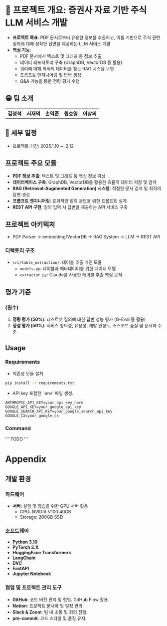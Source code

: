 # 📕 프로젝트 개요: 증권사 자료 기반 주식 LLM 서비스 개발

- **프로젝트 목표**: PDF 문서로부터 유용한 정보를 추출하고, 이를 기반으로 주식 관련 질의에 대해 정확한 답변을 제공하는 LLM 서비스 개발
- **핵심 기능**:
  - PDF 문서에서 텍스트 및 그래프 등 정보 추출
  - 데이터 레포지토리 구축 (GraphDB, VectorDB 등 활용)
  - 쿼리에 대해 최적의 데이터를 찾는 RAG 시스템 구현
  - 프롬프트 엔지니어링 및 답변 생성
  - Q&A 기능을 통한 정량 평가 수행
  
## 😁 팀 소개
<table style="width: 100%; text-align: center;">
  <tr>
    <th><a href="https://github.com/privetin">김정석</a></th>
    <th><a href="https://github.com/jduck301">서재덕</a></th>
    <th><a href="https://github.com/son0179">손익준</a></th>
    <th><a href="https://github.com/WHY1862">원호영</a></th>
    <th><a href="https://github.com/LeSaUi">이상의</a></th>
  </tr>
</table>

## 📆 세부 일정
- 프로젝트 기간: 2025.1.10 ~ .2.12

## 프로젝트 주요 모듈
- **PDF 정보 추출**: 텍스트 및 그래프 등 핵심 정보 파싱
- **데이터베이스 구축**: GraphDB, VectorDB를 활용한 효율적 데이터 저장 및 검색
- **RAG (Retrieval-Augmented Generation) 시스템**: 적절한 문서 검색 및 최적의 답변 생성
- **프롬프트 엔지니어링**: 효과적인 질의 응답을 위한 프롬프트 설계
- **REST API 구현**: 질의 입력 시 답변을 제공하는 API 서비스 구축

## 프로젝트 아키텍처
- PDF Parser → embedding/VectorDB → RAG System → LLM → REST API

### 디렉토리 구조
- `src/table_extraction/`: 테이블 추출 메인 모듈
  - `models.py`: 테이블과 메타데이터를 위한 데이터 모델
  - `extractor.py`: Claude를 사용한 테이블 추출 핵심 로직


## 평가 기준
### (필수)
1. **정량 평가 (50%)**: 테스트셋 질의에 대한 답변 성능 평가 (G-Eval 등 활용)
2. **정성 평가 (50%)**: 서비스 창의성, 유용성, 개발 완성도, 소스코드 품질 및 문서화 수준

## Usage
### Requirements
 * 의존성 모듈 설치
```bash
pip install -r requirements.txt
```

 * API key 포함한 '.env' 파일 생성.
```
ANTHROPIC_API_KEY=your_api_key_here
GOOGLE_API_KEY=your_google_api_key
GOOGLE_SEARCH_API_KEY=your_google_search_api_key
GOOGLE_CX=your_google_cx
```
### Command
''' TODO '''

# Appendix
## 개발 환경
### 하드웨어
- **서버**: 실험 및 학습을 위한 GPU 서버 활용
  - GPU: NVIDIA V100 40GB
  - Storage: 200GB SSD

### 소프트웨어
- **Python 3.10**
- **PyTorch 2.X**
- **HuggingFace Transformers**
- **LangChain**
- **DVC**
- **FastAPI**
- **Jupyter Notebook**

### 협업 및 프로젝트 관리 도구
- **GitHub**: 코드 버전 관리 및 협업. GitHub Flow 활용.
- **Notion**: 프로젝트 문서화 및 일정 관리.
- **Slack & Zoom**: 팀 내 소통 및 회의 진행.
- **pre-commit**: 코드 스타일 및 품질 유지.

